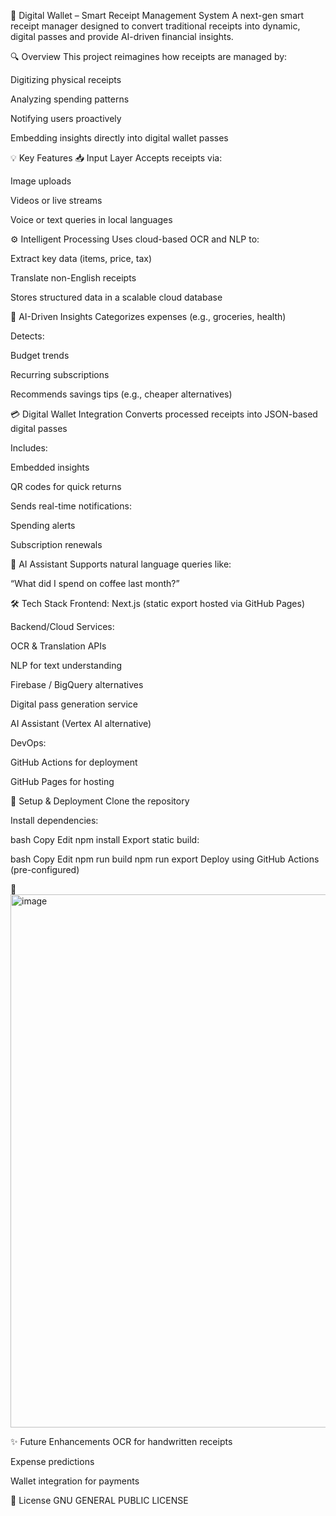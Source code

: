 💼 Digital Wallet – Smart Receipt Management System
A next-gen smart receipt manager designed to convert traditional receipts into dynamic, digital passes and provide AI-driven financial insights.

🔍 Overview
This project reimagines how receipts are managed by:

Digitizing physical receipts

Analyzing spending patterns

Notifying users proactively

Embedding insights directly into digital wallet passes

💡 Key Features
📥 Input Layer
Accepts receipts via:

Image uploads

Videos or live streams

Voice or text queries in local languages

⚙️ Intelligent Processing
Uses cloud-based OCR and NLP to:

Extract key data (items, price, tax)

Translate non-English receipts

Stores structured data in a scalable cloud database

🧠 AI-Driven Insights
Categorizes expenses (e.g., groceries, health)

Detects:

Budget trends

Recurring subscriptions

Recommends savings tips (e.g., cheaper alternatives)

💳 Digital Wallet Integration
Converts processed receipts into JSON-based digital passes

Includes:

Embedded insights

QR codes for quick returns

Sends real-time notifications:

Spending alerts

Subscription renewals

🤖 AI Assistant
Supports natural language queries like:

“What did I spend on coffee last month?”

🛠️ Tech Stack
Frontend: Next.js (static export hosted via GitHub Pages)

Backend/Cloud Services:

OCR & Translation APIs

NLP for text understanding

Firebase / BigQuery alternatives

Digital pass generation service

AI Assistant (Vertex AI alternative)

DevOps:

GitHub Actions for deployment

GitHub Pages for hosting

🚀 Setup & Deployment
Clone the repository

Install dependencies:

bash
Copy
Edit
npm install
Export static build:

bash
Copy
Edit
npm run build
npm run export
Deploy using GitHub Actions (pre-configured)

📸 
<img width="1192" height="853" alt="image" src="https://github.com/user-attachments/assets/98caa8d5-624e-49ad-9385-eb223140bd99" />



✨ Future Enhancements
OCR for handwritten receipts

Expense predictions

Wallet integration for payments

📃 License
GNU GENERAL PUBLIC LICENSE

